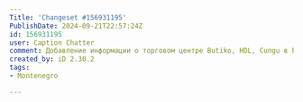 ```yaml
---
Title: 'Changeset #156931195'
PublishDate: 2024-09-21T22:57:24Z
id: 156931195
user: Caption Chatter
comment: Добавление информации о торговом центре Butiko, HDL, Cungu в Радановичах.
created_by: iD 2.30.2
tags:
- Montenegro

---
```


